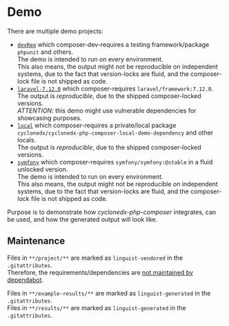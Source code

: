 # Demo

There are multiple demo projects:

* [`devReq`](devReq/README.md)
  which composer-dev-requires a testing framework/package `phpunit` and others.  
  The demo is intended to run on every environment.  
  This also means, the output might not be reproducible on independent systems,
  due to the fact that version-locks are fluid, and the composer-lock file is not shipped as code.
* [`laravel-7.12.0`](laravel-7.12.0/README.md)
  which composer-requires `laravel/framework:7.12.0`.  
  The output is _reproducible_, due to the shipped composer-locked versions.  
  _ATTENTION_: this demo might use vulnerable dependencies for showcasing purposes.
* [`local`](local/README.md)
  which composer-requires a private/local package `cyclonedx/cyclonedx-php-composer-local-demo-dependency` and other locals.  
  The output is _reproducible_, due to the shipped composer-locked versions.
* [`symfony`](symfony/README.md)
  which composer-requires `symfony/symfony:@stable` in a fluid unlocked version.  
  The demo is intended to run on every environment.  
  This also means, the output might not be reproducible on independent systems,
  due to the fact that version-locks are fluid, and the composer-lock file is not shipped as code.

Purpose is to demonstrate how _cyclonedx-php-composer_ integrates,
can be used,
and how the generated output will look like.

## Maintenance

Files in `**/project/**` are marked as `linguist-vendored` in the `.gitattributes`.  
Therefore, the requirements/dependencies are
[not maintained by dependabot](https://docs.github.com/en/code-security/supply-chain-security/configuration-options-for-dependency-updates#vendor).

Files in `**/example-results/**` are marked as `linguist-generated` in the `.gitattributes`.  
Files in `**/results/**` are marked as `linguist-generated` in the `.gitattributes`.  
